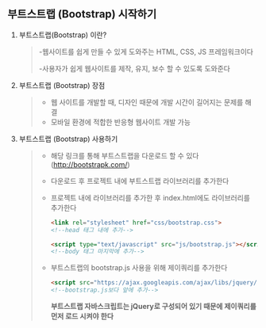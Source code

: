 ## 부트스트랩 (Bootstrap) 시작하기

1. 부트스트랩(Bootstrap) 이란?

   > -웹사이트를 쉽게 만들 수 있게 도와주는 HTML, CSS, JS 프레임워크이다
   >
   > -사용자가 쉽게 웹사이트를 제작, 유지, 보수 할 수 있도록 도와준다

2. 부트스트랩 (Bootstrap) 장점

   > - 웹 사이트를 개발할 때, 디자인 때문에 개발 시간이 길어지는 문제를 해결
   > - 모바일 환경에 적합한 반응형 웹사이트 개발 가능

3. 부트스트랩 (Bootstrap) 사용하기

   > - 해당 링크를 통해 부트스트랩을 다운로드 할 수 있다 (http://bootstrapk.com/)
   >
   > - 다운로드 후 프로젝트 내에 부트스트랩 라이브러리를 추가한다
   >
   > - 프로젝트 내에 라이브러리를 추가한 후 index.html에도 라이브러리를 추가한다
   >
   >   ```html
   >   <link rel="stylesheet" href="css/bootstrap.css"> 
   >   <!--head 태그 내에 추가-->
   >   ```
   >
   >   ```html
   >   <script type="text/javascript" src="js/bootstrap.js"></script> 
   >   <!--body 태그 마지막에 추가-->
   >   ```
   >
   > - 부트스트랩의 bootstrap.js 사용을 위해 제이쿼리를 추가한다
   >
   >   ```html
   >   <script src="https://ajax.googleapis.com/ajax/libs/jquery/1.12.4/jquery.min.js"></script>
   >   <!--bootstrap.js보다 앞에 추가--> 
   >   ```
   >
   >   **부트스트랩 자바스크립트는 jQuery로 구성되어 있기 때문에 제이쿼리를 먼저 로드 시켜야 한다**

   

